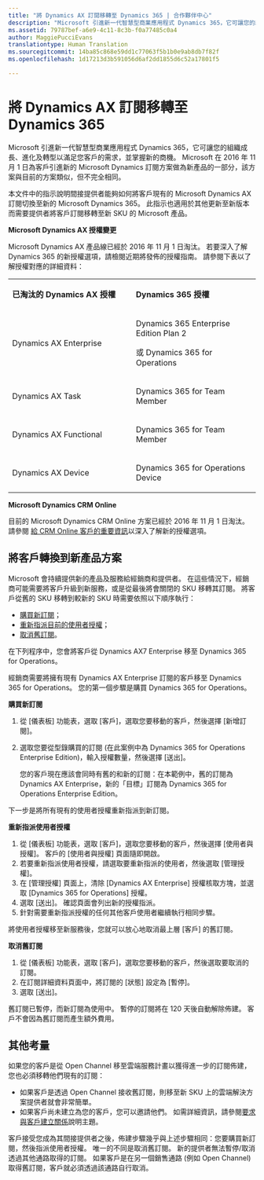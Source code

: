 ```yaml
---
title: "將 Dynamics AX 訂閱移轉至 Dynamics 365 | 合作夥伴中心"
description: "Microsoft 引進新一代智慧型商業應用程式 Dynamics 365，它可讓您的組織成長、進化及轉型以滿足您客戶的需求，並掌握新的商機。"
ms.assetid: 79787bef-a6e9-4c11-8c3b-f0a77485c0a4
author: MaggiePucciEvans
translationtype: Human Translation
ms.sourcegitcommit: 14ba85c868e59dd1c77063f5b1b0e9ab8db7f82f
ms.openlocfilehash: 1d17213d3b591056d6af2dd1855d6c52a17801f5

---
```


# 將 Dynamics AX 訂閱移轉至 Dynamics 365


Microsoft 引進新一代智慧型商業應用程式 Dynamics 365，它可讓您的組織成長、進化及轉型以滿足您客戶的需求，並掌握新的商機。 Microsoft 在 2016 年 11 月 1 日為客戶引進新的 Microsoft Dynamics 訂閱方案做為新產品的一部分，該方案與目前的方案類似，但不完全相同。

本文件中的指示說明間接提供者能夠如何將客戶現有的 Microsoft Dynamics AX 訂閱切換至新的 Microsoft Dynamics 365。 此指示也適用於其他更新至新版本而需要提供者將客戶訂閱移轉至新 SKU 的 Microsoft 產品。

**Microsoft Dynamics AX 授權變更**

Microsoft Dynamics AX 產品線已經於 2016 年 11 月 1 日淘汰。 若要深入了解 Dynamics 365 的新授權選項，請檢閱近期將發佈的授權指南。 請參閱下表以了解授權對應的詳細資料：

<table>
<colgroup>
<col width="50%" />
<col width="50%" />
</colgroup>
<tbody>
<tr class="odd">
<td><p><strong>已淘汰的 Dynamics AX 授權</strong></p></td>
<td><p><strong>Dynamics 365 授權</strong></p></td>
</tr>
<tr class="even">
<td><p>Dynamics AX Enterprise</p></td>
<td><p>Dynamics 365 Enterprise Edition Plan 2</p>
<p>或 Dynamics 365 for Operations</p></td>
</tr>
<tr class="odd">
<td><p>Dynamics AX Task</p></td>
<td><p>Dynamics 365 for Team Member</p></td>
</tr>
<tr class="even">
<td><p>Dynamics AX Functional</p></td>
<td><p>Dynamics 365 for Team Member</p></td>
</tr>
<tr class="odd">
<td><p>Dynamics AX Device</p></td>
<td><p>Dynamics 365 for Operations Device</p></td>
</tr>
</tbody>
</table>

 

**Microsoft Dynamics CRM Online**

目前的 Microsoft Dynamics CRM Online 方案已經於 2016 年 11 月 1 日淘汰。 請參閱 [給 CRM Online 客戶的重要資訊](https://go.microsoft.com/fwlink/?linkid=831667)以深入了解新的授權選項。

## 將客戶轉換到新產品方案


Microsoft 會持續提供新的產品及服務給經銷商和提供者。 在這些情況下，經銷商可能需要將客戶升級到新服務，或是從最後將會關閉的 SKU 移轉其訂閱。 將客戶從舊的 SKU 移轉到較新的 SKU 時需要依照以下順序執行：

-   [購買新訂閱](#manual-subscription-migration-purchasenewsubsc)；
-   [重新指派目前的使用者授權](#manual-subscription-migration-reassignlicenses)；
-   [取消舊訂閱](#manual-subscription-migration-cancelsubscriptions)。

在下列程序中，您會將客戶從 Dynamics AX7 Enterprise 移至 Dynamics 365 for Operations。

<a href="" id="purchasenewsubsc"></a>
經銷商需要將擁有現有 Dynamics AX Enterprise 訂閱的客戶移至 Dynamics 365 for Operations。 您的第一個步驟是購買 Dynamics 365 for Operations。

**購買新訂閱**

1.  從 \[儀表板\] 功能表，選取 \[客戶\]，選取您要移動的客戶，然後選擇 \[新增訂閱\]。
2.  選取您要從型錄購買的訂閱 (在此案例中為 Dynamics 365 for Operations Enterprise Edition)，輸入授權數量，然後選擇 \[送出\]。

    您的客戶現在應該會同時有舊的和新的訂閱：在本範例中，舊的訂閱為 Dynamics AX Enterprise，新的「目標」訂閱為 Dynamics 365 for Operations Enterprise Edition。

<a href="" id="reassignlicenses"></a>
下一步是將所有現有的使用者授權重新指派到新訂閱。

**重新指派使用者授權**

1.  從 \[儀表板\] 功能表，選取 \[客戶\]，選取您要移動的客戶，然後選擇 \[使用者與授權\]。 客戶的 \[使用者與授權\] 頁面隨即開啟。
2.  若要重新指派使用者授權，請選取要重新指派的使用者，然後選取 \[管理授權\]。
3.  在 \[管理授權\] 頁面上，清除 \[Dynamics AX Enterprise\] 授權核取方塊，並選取 \[Dynamics 365 for Operations\] 授權。
4.  選取 \[送出\]。 確認頁面會列出新的授權指派。
5.  針對需要重新指派授權的任何其他客戶使用者繼續執行相同步驟。

<a href="" id="cancelsubscriptions"></a>
將使用者授權移至新服務後，您就可以放心地取消最上層 \[客戶\] 的舊訂閱。

**取消舊訂閱**

1.  從 \[儀表板\] 功能表，選取 \[客戶\]，選取您要移動的客戶，然後選取要取消的訂閱。
2.  在訂閱詳細資料頁面中，將訂閱的 \[狀態\] 設定為 \[暫停\]。
3.  選取 \[送出\]。

舊訂閱已暫停，而新訂閱為使用中。 暫停的訂閱將在 120 天後自動解除佈建。 客戶不會因為舊訂閱而產生額外費用。

## 其他考量


如果您的客戶是從 Open Channel 移至雲端服務計畫以獲得進一步的訂閱佈建，您也必須移轉他們現有的訂閱：

-   如果客戶是透過 Open Channel 接收舊訂閱，則移至新 SKU 上的雲端解決方案提供者就會非常簡單。
-   如果客戶尚未建立為您的客戶，您可以邀請他們。 如需詳細資訊，請參閱[要求與客戶建立關係](https://msdn.microsoft.com/en-us/library/partnercenter/mt750320.aspx)說明主題。

客戶接受您成為其間接提供者之後，佈建步驟幾乎與上述步驟相同：您要購買新訂閱，然後指派使用者授權。 唯一的不同是取消舊訂閱。 新的提供者無法暫停/取消透過其他通路取得的訂閱。 如果客戶是在另一個銷售通路 (例如 Open Channel) 取得舊訂閱，客戶就必須透過該通路自行取消。

 

 






<!--HONumber=Nov16_HO4-->



